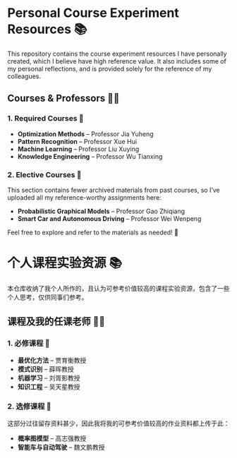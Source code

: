 # Personal Course Experiment Resources 📚

This repository contains the course experiment resources I have personally created, which I believe have high reference value. It also includes some of my personal reflections, and is provided solely for the reference of my colleagues.

## Courses & Professors 👨‍🏫

### 1. Required Courses 📘
- **Optimization Methods** – Professor Jia Yuheng
- **Pattern Recognition** – Professor Xue Hui
- **Machine Learning** – Professor Liu Xuying
- **Knowledge Engineering** – Professor Wu Tianxing

### 2. Elective Courses 📙
This section contains fewer archived materials from past courses, so I’ve uploaded all my reference-worthy assignments here:
- **Probabilistic Graphical Models** – Professor Gao Zhiqiang
- **Smart Car and Autonomous Driving** – Professor Wei Wenpeng

Feel free to explore and refer to the materials as needed! 📂


# 个人课程实验资源 📚

本仓库收纳了我个人所作的，且认为可参考价值较高的课程实验资源，包含了一些个人思考，仅供同事们参考。

## 课程及我的任课老师 👨‍🏫

### 1. 必修课程 📘
- **最优化方法** – 贾育衡教授
- **模式识别** – 薛晖教授
- **机器学习** – 刘胥影教授
- **知识工程** – 吴天星教授

### 2. 选修课程 📙
这部分过往留存资料甚少，因此我将我的可参考价值较高的作业资料都上传于此：
- **概率图模型** – 高志强教授
- **智能车与自动驾驶** – 魏文鹏教授

